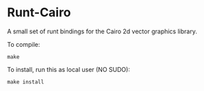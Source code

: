 # Runt-Cairo

A small set of runt bindings for the Cairo 2d vector graphics library.

To compile:

    make

To install, run this as local user (NO SUDO):

    make install
